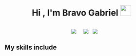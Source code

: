 <h1 align="center">Hi , I'm Bravo Gabriel <img src="https://media.giphy.com/media/hvRJCLFzcasrR4ia7z/giphy.gif" width="35"></h1>
<br>
 <div align="center"  class="icons-social" style="margin-left: 10px;">
        <a style="margin-left: 10px;"  target="_blank" href="https://www.linkedin.com/in/saurabhmchavan/">
			<img src="https://img.icons8.com/doodle/40/000000/linkedin--v2.png"></a>
	   <a style="margin-left: 10px;" target="_blank" href="https://dev.to/100rabhcsmc">
		<a style="margin-left: 10px;" target="_blank" href="https://wa.me/3518049984">
				<img src="https://img.icons8.com/doodle/1x/whatsapp" ></a>
      <a style="margin-left: 10px;" target="_blank" href="mailto:bravoagustin159@gmail.com?subject=Consulta">
        <img src="https://img.icons8.com/doodle/1x/gmail.png" ></a>
      </div>
<h2 align="start">My skills include</h2>
